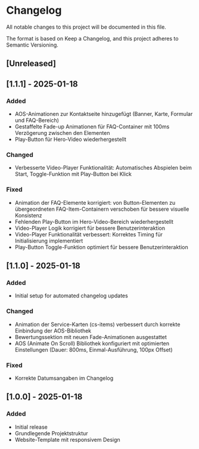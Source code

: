 # Changelog

All notable changes to this project will be documented in this file.

The format is based on Keep a Changelog, and this project adheres to Semantic Versioning.

## [Unreleased]

## [1.1.1] - 2025-01-18

### Added

- AOS-Animationen zur Kontaktseite hinzugefügt (Banner, Karte, Formular und FAQ-Bereich)
- Gestaffelte Fade-up Animationen für FAQ-Container mit 100ms Verzögerung zwischen den Elementen
- Play-Button für Hero-Video wiederhergestellt

### Changed

- Verbesserte Video-Player Funktionalität: Automatisches Abspielen beim Start, Toggle-Funktion mit Play-Button bei Klick

### Fixed

- Animation der FAQ-Elemente korrigiert: von Button-Elementen zu übergeordneten FAQ-Item-Containern verschoben für bessere visuelle Konsistenz
- Fehlenden Play-Button im Hero-Video-Bereich wiederhergestellt
- Video-Player Logik korrigiert für bessere Benutzerinteraktion
- Video-Player Funktionalität verbessert: Korrektes Timing für Initialisierung implementiert
- Play-Button Toggle-Funktion optimiert für bessere Benutzerinteraktion

## [1.1.0] - 2025-01-18

### Added

- Initial setup for automated changelog updates

### Changed

- Animation der Service-Karten (cs-items) verbessert durch korrekte Einbindung der AOS-Bibliothek
- Bewertungssektion mit neuen Fade-Animationen ausgestattet
- AOS (Animate On Scroll) Bibliothek konfiguriert mit optimierten Einstellungen (Dauer: 800ms, Einmal-Ausführung, 100px Offset)

### Fixed

- Korrekte Datumsangaben im Changelog

## [1.0.0] - 2025-01-18

### Added

- Initial release
- Grundlegende Projektstruktur
- Website-Template mit responsivem Design
